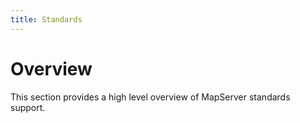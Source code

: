 ```yaml
---
title: Standards
---
```


# Overview

This section provides a high level overview of MapServer standards support.
